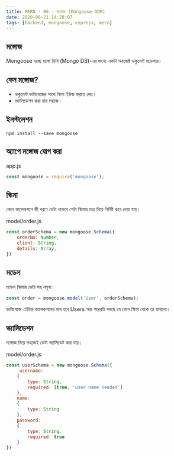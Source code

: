 ```yaml
---
title: MERN - 06 - মঙ্গোজ (Mongoose ODM)
date: 2020-08-21 14:28:07
tags: [backend, mongoose, express, mern]
---
```

## মঙ্গোজ 
Mongoose হচ্ছে মঙ্গো ডিবি (Mongo DB)-এর জন্যে একটা অবজেক্ট ডকুমেন্ট মডেলার।

## কেন মঙ্গোজ? 
+ ডকুমেন্ট ডাটাবেজের সাথে স্কিমা ইউজ করতে দেয়। 
+ ভ্যালিডেশন করা যায় সহজে। 

## ইনস্টলেশন
```
npm install --save mongoose
```

## অ্যাপে মঙ্গোজ যোগ করা
app.js
```js
const mongoose = require('mongoose');
```

## স্কিমা
কোন কালেকশনে কী ধরণে ডেটা থাকবে সেটা স্কিমার মধ্য দিয়ে নির্দিষ্ট করে দেয়া যায়।

model/order.js
```js
const orderSchema = new mongoose.Schema({
    orderNo: Number,
    client: String,
    details: Array,
})

```

## মডেল
মডেল স্কিমার ডেটা সহ নমুনা।

```js
const order = mongoose.model('User', orderSchema);
```

ডাটাবেজে এইটার কালেকশনের নাম হবে Users আর পরেরটা বলছে যে কোন স্কিমা থেকে তা বানানো।

## ভ্যালিডেশন
মঙ্গোজ দিয়ে সহজেই ডেটা ভ্যালিডেট করা যায়।

model/order.js
```js
const userSchema = new mongoose.Schema({
     username: 
    {
        type: String,
        required: [true, 'user name needed']
    },
    name: 
    {
        type: String
    },
    password: 
    {
        type: String,
        required: true
    }
})

```


